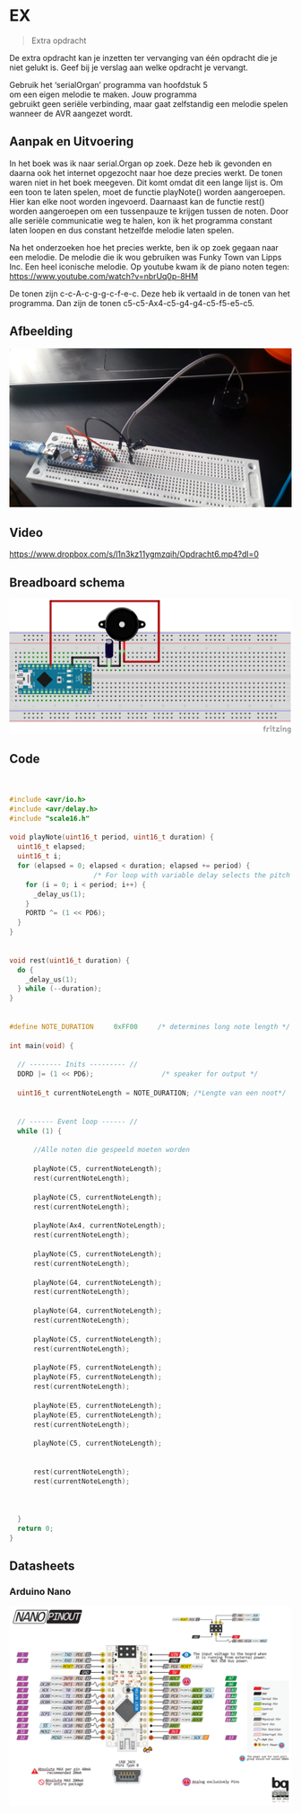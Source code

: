 # EX

> Extra	opdracht

De	extra	opdracht kan	je	inzetten	 ter	vervanging	van	
één opdracht	die	je	niet	gelukt	is.	Geef	bij	je	verslag	
aan	welke	opdracht	je	vervangt.

Gebruik	het	‘serialOrgan’	programma	van	hoofdstuk	5	
om	 een	 eigen melodie	 te	 maken.	 Jouw	 programma	
gebruikt	geen	seriële	verbinding,	maar	gaat	zelfstandig	
een	melodie	spelen	wanneer	de	AVR	aangezet	wordt.

## Aanpak en Uitvoering

In het boek was ik naar serial.Organ op zoek. Deze heb ik gevonden en daarna ook het internet opgezocht naar hoe deze precies werkt. De tonen waren niet in het boek meegeven. Dit komt omdat dit een lange lijst is. Om een toon te laten spelen, moet de functie playNote() worden aangeroepen. Hier kan elke noot worden ingevoerd. Daarnaast kan de functie rest() worden aangeroepen om een tussenpauze te krijgen tussen de noten. Door alle seriële communicatie weg te halen, kon ik het programma constant laten loopen en dus constant hetzelfde melodie laten spelen.

Na het onderzoeken hoe het precies werkte, ben ik op zoek gegaan naar een melodie. De melodie die ik wou gebruiken was Funky Town van Lipps Inc. Een heel iconische melodie.  Op youtube kwam ik de piano noten tegen: https://www.youtube.com/watch?v=nbrUq0p-8HM

De tonen zijn c-c-A-c-g-g-c-f-e-c. Deze heb ik vertaald in de tonen van het programma. Dan zijn de tonen c5-c5-Ax4-c5-g4-g4-c5-f5-e5-c5.




## Afbeelding

![Opdracht 5 - ET	Phone	home - Afbeelding](https://raw.githubusercontent.com/Jandepiel/Imthe1/master/O_6/assets/Naamloos.png)

## Video

https://www.dropbox.com/s/l1n3kz11ygmzqih/Opdracht6.mp4?dl=0

## Breadboard schema

![EX - Extra opdracht - Afbeelding](https://raw.githubusercontent.com/Jandepiel/Imthe1/master/O_6/assets/frit6.png)

## Code
```c


#include <avr/io.h>
#include <avr/delay.h>
#include "scale16.h"

void playNote(uint16_t period, uint16_t duration) {
  uint16_t elapsed;
  uint16_t i;
  for (elapsed = 0; elapsed < duration; elapsed += period) {
                     /* For loop with variable delay selects the pitch */
    for (i = 0; i < period; i++) {
      _delay_us(1);
    }
    PORTD ^= (1 << PD6);
  }
}


void rest(uint16_t duration) {
  do {
    _delay_us(1);
  } while (--duration);
}


#define NOTE_DURATION     0xFF00     /* determines long note length */

int main(void) {

  // -------- Inits --------- //
  DDRD |= (1 << PD6);                 /* speaker for output */

  uint16_t currentNoteLength = NOTE_DURATION; /*Lengte van een noot*/


  // ------ Event loop ------ //
  while (1) {

	  //Alle noten die gespeeld moeten worden

	  playNote(C5, currentNoteLength);
	  rest(currentNoteLength);

	  playNote(C5, currentNoteLength);
	  rest(currentNoteLength);

	  playNote(Ax4, currentNoteLength);
	  rest(currentNoteLength);

	  playNote(C5, currentNoteLength);
	  rest(currentNoteLength);

	  playNote(G4, currentNoteLength);
	  rest(currentNoteLength);

	  playNote(G4, currentNoteLength);
	  rest(currentNoteLength);

	  playNote(C5, currentNoteLength);
	  rest(currentNoteLength);

	  playNote(F5, currentNoteLength);
	  playNote(F5, currentNoteLength);
	  rest(currentNoteLength);

	  playNote(E5, currentNoteLength);
	  playNote(E5, currentNoteLength);
	  rest(currentNoteLength);

	  playNote(C5, currentNoteLength);


	  rest(currentNoteLength);
	  rest(currentNoteLength);



  }
  return 0;
}


```

## Datasheets

### Arduino Nano
![Schematic Arduino Nano - Afbeelding](https://raw.githubusercontent.com/Jandepiel/Imthe1/master/O_1/assets/nano.png)



